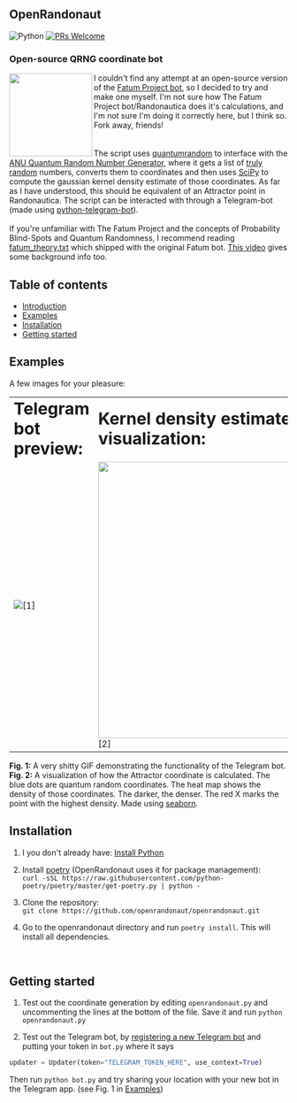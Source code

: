 ## OpenRandonaut
![Python](https://img.shields.io/badge/built%20with-Python3-red.svg)
[![PRs Welcome](https://img.shields.io/badge/PRs-welcome-brightgreen.svg?style=flat-square)](http://makeapullrequest.com)

### Open-source QRNG coordinate bot
<img align="left" src="https://i.imgur.com/KFueJRM.png" width="150">

I couldn't find any attempt at an open-source version of the [Fatum Project bot](https://github.com/anonyhoney/fatum-en), so I decided to try and make one myself.
I'm not sure how The Fatum Project bot/Randonautica does it's calculations, and I'm not sure I'm doing it correctly here, but I think so.
Fork away, friends!<br><br><br> The script uses [quantumrandom](https://github.com/lmacken/quantumrandom) to interface with the [ANU Quantum Random Number Generator](https://qrng.anu.edu.au/), where it gets a list of [truly random](https://en.wikipedia.org/wiki/Hardware_random_number_generator#Quantum_random_properties) numbers, converts them to coordinates and then uses [SciPy](https://github.com/scipy/scipy) to compute the gaussian kernel density estimate of those coordinates. As far as I have understood, this should be equivalent of an Attractor point in Randonautica. The script can be interacted with through a Telegram-bot (made using [python-telegram-bot](https://github.com/python-telegram-bot/python-telegram-bot)).
<br><br>
If you're unfamiliar with The Fatum Project and the concepts of Probability Blind-Spots and Quantum Randomness, I recommend reading [fatum_theory.txt](https://github.com/anonyhoney/fatum-en/blob/master/docs/fatum_theory.txt) which shipped with the original Fatum bot. [This video](https://www.youtube.com/watch?v=nDX81AUm8yE) gives some background info too.

## Table of contents
- [Introduction](#openrandonaut)
- [Examples](#examples)
- [Installation](#installation)
- [Getting started](#getting-started)

## Examples
A few images for your pleasure:
<table border="0">
 <tr>
    <td><b style="font-size:30px">Telegram bot preview:</b></td>
    <td><b style="font-size:30px">Kernel density estimate visualization:</b></td>
 </tr>
 <tr>
    <td><img src="https://media4.giphy.com/media/JkrKss7cEpusD0yLzJ/giphy.gif">[1]</td>
    <td><img src="https://i.imgur.com/BxxxddF.png" width="500">[2]</td>
 </tr>
</table>

**Fig. 1:** A very shitty GIF demonstrating the functionality of the Telegram bot.<br>
**Fig. 2:** A visualization of how the Attractor coordinate is calculated. The blue dots are quantum random coordinates. The heat map shows the density of those coordinates. The darker, the denser. The red X marks the point with the highest density. Made using [seaborn](https://github.com/mwaskom/seaborn).
<br>

## Installation
1. I you don't already have: [Install Python](https://wiki.python.org/moin/BeginnersGuide/Download)
2. Install [poetry]() (OpenRandonaut uses it for package management):<br>
`curl -sSL https://raw.githubusercontent.com/python-poetry/poetry/master/get-poetry.py | python -`

3. Clone the repository:<br>
`git clone https://github.com/openrandonaut/openrandonaut.git`

4. Go to the openrandonaut directory and run `poetry install`.
This will install all dependencies.
<br>

## Getting started
1. Test out the coordinate generation by editing `openrandonaut.py` and uncommenting the lines at the bottom of the file. Save it and run `python openrandonaut.py`

2. Test out the Telegram bot, by [registering a new Telegram bot](https://core.telegram.org/bots#creating-a-new-bot) and putting your token in `bot.py` where it says
```python
updater = Updater(token="TELEGRAM_TOKEN_HERE", use_context=True)
```
Then run `python bot.py` and try sharing your location with your new bot in the Telegram app. (see Fig. 1 in [Examples](#examples))
